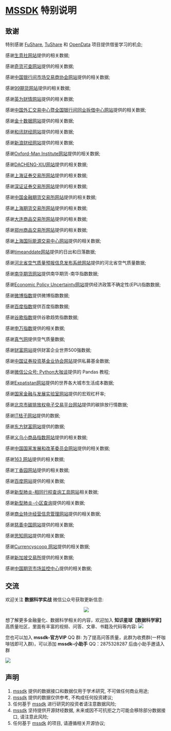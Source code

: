 # [MSSDK](https://github.com/cdmaxsmart/mssdk) 特别说明

## 致谢

特别感谢 [FuShare](https://github.com/jindaxiang/fushare), [TuShare](https://github.com/waditu/tushare) 和 [OpenData](https://github.com/PKUJohnson/OpenData) 项目提供借鉴学习的机会;

感谢[生意社网站](http://www.100ppi.com)提供的相关数据;

感谢[奇货可查网站](https://qhkch.com)提供的相关数据;

感谢[中国银行间市场交易商协会网站](http://www.nafmii.org.cn)提供的相关数据;

感谢[99期货网站](http://www.99qh.com)提供的相关数据;

感谢[英为财情网站](https://cn.investing.com)提供的相关数据;

感谢[中国外汇交易中心暨全国银行间同业拆借中心网站](http://www.chinamoney.com.cn)提供的相关数据;

感谢[金十数据网站](https://www.jin10.com)提供的相关数据;

感谢[和讯财经网站](http://www.hexun.com)提供的相关数据;

感谢[新浪财经网站](https://finance.sina.com.cn)提供的相关数据;

感谢[Oxford-Man Institute网站](https://realized.oxford-man.ox.ac.uk)提供的相关数据;

感谢[DACHENG-XIU网站](https://dachxiu.chicagobooth.edu)提供的相关数据;

感谢[上海证券交易所网站](http://www.sse.com.cn)提供的相关数据;

感谢[深证证券交易所网站](http://www.szse.cn)提供的相关数据;

感谢[中国金融期货交易所网站](http://www.cffex.com.cn)提供的相关数据;

感谢[上海期货交易所网站](http://www.shfe.com.cn)提供的相关数据;

感谢[大连商品交易所网站](http://www.dce.com.cn)提供的相关数据;

感谢[郑州商品交易所网站](http://www.czce.com.cn)提供的相关数据;

感谢[上海国际能源交易中心网站](http://www.ine.com.cn)提供的相关数据;

感谢[timeanddate网站](https://www.timeanddate.com)提供的日出和日落数据;

感谢[河北省空气质量预报信息发布系统网站](http://110.249.223.67)提供的河北省空气质量数据;

感谢[南华期货网站](http://www.nanhua.net)提供南华期货-南华指数数据;

感谢[Economic Policy Uncertainty网站](http://www.nanhua.net)提供经济政策不确定性(EPU)指数数据;

感谢[微博指数](https://data.weibo.com)提供微博指数数据;

感谢[百度指数](http://index.baidu.com)提供百度指数数据;

感谢[谷歌指数](https://trends.google.com)提供谷歌趋势指数数据;

感谢[申万指数](http://www.swsindex.com)提供的相关数据;

感谢[真气网](https://www.zq12369.com)提供空气质量数据;

感谢[财富网站](http://www.fortunechina.com)提供财富企业世界500强数据;

感谢[中国证券投资基金业协会网站](http://gs.amac.org.cn)提供私募基金数据;

感谢[微信公众号: Python大咖谈](https://docs.mssdk.top)提供的 Pandas 教程;

感谢[Expatistan网站](https://www.expatistan.com)提供的世界各大城市生活成本数据;

感谢[国家金融与发展实验室网站](http://www.nifd.cn)提供的宏观杠杆率;

感谢[北京市碳排放权电子交易平台网站](https://www.bjets.com.cn)提供的碳排放行情数据;

感谢[IT桔子网站](https://www.itjuzi.com)提供的数据;

感谢[东方财富网站](http://data.eastmoney.com)提供的数据;

感谢[义乌小商品指数网站](http://www.ywindex.com)提供的相关数据;

感谢[中国国家发展和改革委员会网站](http://jgjc.ndrc.gov.cn)提供的相关数据;

感谢[163 网站](https://news.163.com)提供的相关数据;

感谢[丁香园网站](http://3g.dxy.cn)提供的相关数据;

感谢[百度网站](https://voice.baidu.com)提供的相关数据;

感谢[新型肺炎-相同行程查询工具网站](https://rl.inews.qq.com/h5/trip)相关数据;

感谢[新型肺炎-小区查询](https://ncov.html5.qq.com/community?channelid=1&from=singlemessage&isappinstalled=0)提供的相关数据;

感谢[商业特许经营信息管理网站](http://txjy.syggs.mofcom.gov.cn/)提供的相关数据;

感谢[慈善中国网站](http://cishan.chinanpo.gov.cn/platform/login.html)提供的相关数据;

感谢[思知网站](https://www.ownthink.com/)提供的相关数据;

感谢[Currencyscoop 网站](https://currencyscoop.com)提供的相关数据;

感谢[新加坡交易所](https://www.sgx.com/zh-hans/research-education/derivatives)提供的相关数据;

感谢[中国期货市场监控中心](http://index.cfmmc.com/index/views/index.html)提供的相关数据;

## 交流

欢迎关注 **数据科学实战** 微信公众号获取更新信息:

<div align=center>
    <img src="https://jfds-1252952517.cos.ap-chengdu.myqcloud.com/mssdk/readme/qrcode/ds.png">
</div>

想了解更多金融量化、数据科学相关的内容，欢迎加入 **知识星球【数据科学家】** 高质量社区，里面有丰富的视频、问答、文章、书籍及代码等内容: ![](https://jfds-1252952517.cos.ap-chengdu.myqcloud.com/mssdk/readme/qrcode/data_scientist.png)

您也可以加入 **mssdk-官方VIP** QQ 群: 为了提高问答质量，此群为收费群(一杯咖啡钱即可入群)，可以添加 **mssdk-小助手** QQ：2875328287 后由小助手邀请入群

![](https://jfds-1252952517.cos.ap-chengdu.myqcloud.com/mssdk/readme/qrcode/qr_code_2875328287.jpg)

## 声明

1. [mssdk](https://github.com/cdmaxsmart/mssdk) 提供的数据接口和数据仅用于学术研究, 不可做任何商业用途;
2. [mssdk](https://github.com/cdmaxsmart/mssdk) 提供的数据仅供参考, 不构成任何投资建议;
3. 任何基于 [mssdk](https://github.com/cdmaxsmart/mssdk) 进行研究的投资者请注意数据风险;
4. [mssdk](https://github.com/cdmaxsmart/mssdk) 坚持提供开源财经数据, 未来或因不可抗拒之力可能会移除部分数据接口, 请注意此风险;
5. 任何基于 [mssdk](https://github.com/cdmaxsmart/mssdk) 的项目, 请遵循相关开源协议;
